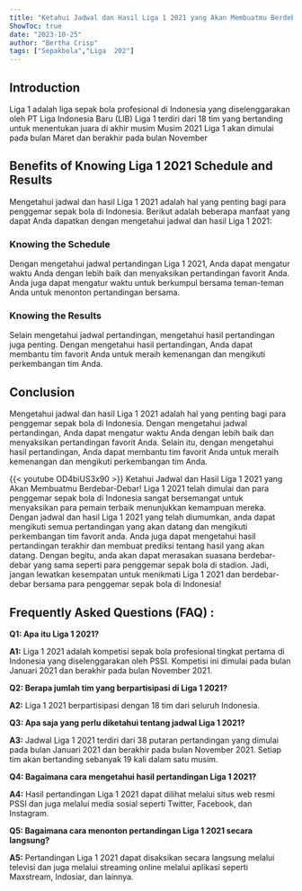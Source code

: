 ```yaml
---
title: "Ketahui Jadwal dan Hasil Liga 1 2021 yang Akan Membuatmu Berdebar-Debar!"
ShowToc: true 
date: "2023-10-25"
author: "Bertha Crisp" 
tags: ["Sepakbola","Liga  202"]
---
```

## Introduction

Liga 1 adalah liga sepak bola profesional di Indonesia yang diselenggarakan oleh PT Liga Indonesia Baru (LIB) Liga 1 terdiri dari 18 tim yang bertanding untuk menentukan juara di akhir musim Musim 2021 Liga 1 akan dimulai pada bulan Maret dan berakhir pada bulan November

## Benefits of Knowing Liga 1 2021 Schedule and Results

Mengetahui jadwal dan hasil Liga 1 2021 adalah hal yang penting bagi para penggemar sepak bola di Indonesia. Berikut adalah beberapa manfaat yang dapat Anda dapatkan dengan mengetahui jadwal dan hasil Liga 1 2021:

### Knowing the Schedule

Dengan mengetahui jadwal pertandingan Liga 1 2021, Anda dapat mengatur waktu Anda dengan lebih baik dan menyaksikan pertandingan favorit Anda. Anda juga dapat mengatur waktu untuk berkumpul bersama teman-teman Anda untuk menonton pertandingan bersama.

### Knowing the Results

Selain mengetahui jadwal pertandingan, mengetahui hasil pertandingan juga penting. Dengan mengetahui hasil pertandingan, Anda dapat membantu tim favorit Anda untuk meraih kemenangan dan mengikuti perkembangan tim Anda.

## Conclusion

Mengetahui jadwal dan hasil Liga 1 2021 adalah hal yang penting bagi para penggemar sepak bola di Indonesia. Dengan mengetahui jadwal pertandingan, Anda dapat mengatur waktu Anda dengan lebih baik dan menyaksikan pertandingan favorit Anda. Selain itu, dengan mengetahui hasil pertandingan, Anda dapat membantu tim favorit Anda untuk meraih kemenangan dan mengikuti perkembangan tim Anda.

{{< youtube OD4biUS3x90 >}} 
Ketahui Jadwal dan Hasil Liga 1 2021 yang Akan Membuatmu Berdebar-Debar! Liga 1 2021 telah dimulai dan para penggemar sepak bola di Indonesia sangat bersemangat untuk menyaksikan para pemain terbaik menunjukkan kemampuan mereka. Dengan jadwal dan hasil Liga 1 2021 yang telah diumumkan, anda dapat mengikuti semua pertandingan yang akan datang dan mengikuti perkembangan tim favorit anda. Anda juga dapat mengetahui hasil pertandingan terakhir dan membuat prediksi tentang hasil yang akan datang. Dengan begitu, anda akan dapat merasakan suasana berdebar-debar yang sama seperti para penggemar sepak bola di stadion. Jadi, jangan lewatkan kesempatan untuk menikmati Liga 1 2021 dan berdebar-debar bersama para penggemar sepak bola di Indonesia!

## Frequently Asked Questions (FAQ) :
**Q1: Apa itu Liga 1 2021?**

**A1:** Liga 1 2021 adalah kompetisi sepak bola profesional tingkat pertama di Indonesia yang diselenggarakan oleh PSSI. Kompetisi ini dimulai pada bulan Januari 2021 dan berakhir pada bulan November 2021.

**Q2: Berapa jumlah tim yang berpartisipasi di Liga 1 2021?**

**A2:** Liga 1 2021 berpartisipasi dengan 18 tim dari seluruh Indonesia.

**Q3: Apa saja yang perlu diketahui tentang jadwal Liga 1 2021?**

**A3:** Jadwal Liga 1 2021 terdiri dari 38 putaran pertandingan yang dimulai pada bulan Januari 2021 dan berakhir pada bulan November 2021. Setiap tim akan bertanding sebanyak 19 kali dalam satu musim.

**Q4: Bagaimana cara mengetahui hasil pertandingan Liga 1 2021?**

**A4:** Hasil pertandingan Liga 1 2021 dapat dilihat melalui situs web resmi PSSI dan juga melalui media sosial seperti Twitter, Facebook, dan Instagram.

**Q5: Bagaimana cara menonton pertandingan Liga 1 2021 secara langsung?**

**A5:** Pertandingan Liga 1 2021 dapat disaksikan secara langsung melalui televisi dan juga melalui streaming online melalui aplikasi seperti Maxstream, Indosiar, dan lainnya.



